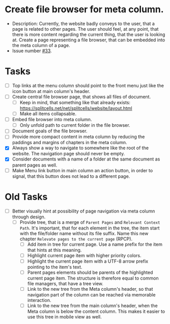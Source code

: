 # Create file browser for meta column.
* Description: Currently, the website badly conveys to the user,
  that a page is related to other pages.
  The user should feel, at any point, that there is more content regarding the current thing,
  that the user is looking at.
  Create a page representing a file browser,
  that can be embedded into the meta column of a page.
* Issue number [\#33](https://codeberg.org/splitcells-net/net.splitcells.network.community/issues/33).
# Tasks
* [ ] Top links at the menu column should point to the front menu just like the icon button at main column's header.
* [ ] Create central file browser page, that shows all files of document.
    * [ ] Keep in mind, that something like that already exists: https://splitcells.net/net/splitcells/website/layout.html 
    * [ ] Make all items collapsable.
* [ ] Embed file browser into meta column.
    * [ ] Only unfold path to current folder in the file browser. 
* [ ] Document goals of the file browser.
* [ ] Provide more compact content in meta column by reducing the paddings and margins of chapters in the meta column.
* [x] Always show a way to navigate to somewhere like the root of the website. The navigation page should never be empty.
* [x] Consider documents with a name of a folder at the same document as parent pages as well.
* [ ] Make Menu link button in main column an action button, in order to signal, that this button does not lead to a different page.
# Old Tasks
* [ ] Better visually hint at possibility of page navigation via meta column through design.
  * [ ] Provide tree, that is a merge of `Parent Pages` and `Relevant Context Path`. It's important, that for each element in the tree, the item start with the file/folder name without its file suffix. Name this new chapter `Relevate pages to the current page` (RPCP).
    * [ ] Add item in tree for current page. Use a name prefix for the item that hints at this meaning.
    * [ ] Highlight current page item with higher priority colors.
    * [ ] Highlight the current page item with a UTF-8 arrow prefix pointing to the item's text.
    * [ ] Parent pages elements should be parents of the highlighted current page item. The structure is therefore equal to common file managers, that have a tree view.
    * [ ] Link to the new tree from the Meta column's header, so that navigation part of the column can be reached via memorable interaction.
    * [ ] Link to the new tree from the main column's header, when the Meta column is below the content column.
      This makes it easier to use this tree in mobile view as well.